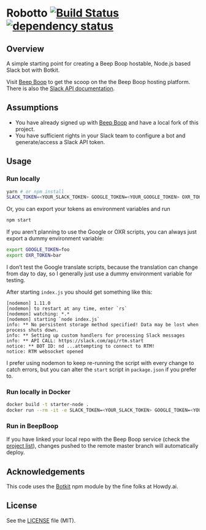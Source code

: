 Robotto [![Build Status][build-icon]][build-link] [![dependency status][]](https://david-dm.org/ndarville/starter-node-bot#info=dependencies)
=======

## Overview ##

A simple starting point for creating a Beep Boop hostable, Node.js based Slack bot with Botkit.

Visit [Beep Boop][] to get the scoop on the the Beep Boop hosting platform. There is also the [Slack API documentation][].

## Assumptions ##

* You have already signed up with [Beep Boop](https://beepboophq.com) and have a local fork of this project.
* You have sufficient rights in your Slack team to configure a bot and generate/access a Slack API token.

## Usage ##

### Run locally ###

```sh
yarn # or npm install
SLACK_TOKEN=<YOUR_SLACK_TOKEN> GOOGLE_TOKEN=<YOUR_GOOGLE_TOKEN> OXR_TOKEN=<YOUR_OXR_TOKEN> npm start
```

Or, you can export your tokens as environment variables and run

```sh
npm start
```

If you aren’t planning to use the Google or OXR scripts, you can always just export a dummy environment variable:

```sh
export GOOGLE_TOKEN=foo
export OXR_TOKEN=bar
```

I don’t test the Google translate scripts, because the translation can change from day to day, so I generally just use a dummy environment variable for testing.

After starting `index.js` you should get something like this:

    [nodemon] 1.11.0
    [nodemon] to restart at any time, enter `rs`
    [nodemon] watching: *.*
    [nodemon] starting `node index.js`
    info: ** No persistent storage method specified! Data may be lost when process shuts down.
    info: ** Setting up custom handlers for processing Slack messages
    info: ** API CALL: https://slack.com/api/rtm.start
    notice: ** BOT ID: nd ...attempting to connect to RTM!
    notice: RTM websocket opened

I prefer using nodemon to keep re-running the script with every change to catch errors, but you can alter the `start` script in `package.json` if you prefer to.

### Run locally in Docker ###

```sh
docker build -t starter-node .
docker run --rm -it -e SLACK_TOKEN=<YOUR_SLACK_TOKEN> GOOGLE_TOKEN=<YOUR_GOOGLE_TOKEN> OXR_TOKEN=<YOUR_OXR_TOKEN> starter-node
```

### Run in BeepBoop ###

If you have linked your local repo with the Beep Boop service (check the [project list][]), changes pushed to the remote master branch will automatically deploy.

## Acknowledgements ##

This code uses the [Botkit][] npm module by the fine folks at Howdy.ai.

## License ##

See the [LICENSE][] file (MIT).


[build-link]: https://travis-ci.org/ndarville/starter-node-bot
[build-icon]: https://travis-ci.org/ndarville/starter-node-bot.svg
[dependency status]: https://david-dm.org/ndarville/starter-node-bot.svg
[beep boop]: https://beepboophq.com/docs/article/overview
[slack api documentation]: https://api.slack.com
[project list]: https://beepboophq.com/0_o/my-projects
[botkit]: https://github.com/howdyai/botkit
[license]: LICENSE.md
